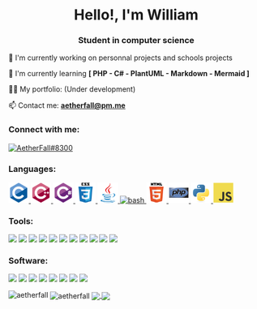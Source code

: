 <h1 align="center">Hello!, I'm William</h1>
<h3 align="center">Student in computer science</h3>

🔭 I'm currently working on personnal projects and schools projects

🌱 I'm currently learning **[ PHP - C# - PlantUML - Markdown - Mermaid ]**

👨‍💻 My portfolio: (Under development)

📫 Contact me: **aetherfall@pm.me**

### Connect with me:
<p align="left">
<a href="https://discord.gg/AetherFall#8300" target="blank"><img align="center" src="https://raw.githubusercontent.com/rahuldkjain/github-profile-readme-generator/master/src/images/icons/Social/discord.svg" alt="AetherFall#8300" height="30" width="40" /></a>
</p>

### Languages:
<p align="left"> 
     <a href="https://www.cprogramming.com/" target="_blank" rel="noreferrer"> <img src="https://raw.githubusercontent.com/devicons/devicon/master/icons/c/c-original.svg" alt="c" width="40" height="40"/> </a>
    <a href="https://www.w3schools.com/cpp/" target="_blank" rel="noreferrer"> <img src="https://raw.githubusercontent.com/devicons/devicon/master/icons/cplusplus/cplusplus-original.svg" alt="cplusplus" width="40" height="40"/> </a>
    <a href="https://www.w3schools.com/cs/" target="_blank" rel="noreferrer"> <img src="https://raw.githubusercontent.com/devicons/devicon/master/icons/csharp/csharp-original.svg" alt="csharp" width="40" height="40"/> </a>
    <a href="https://www.w3schools.com/css/" target="_blank" rel="noreferrer"> <img src="https://raw.githubusercontent.com/devicons/devicon/master/icons/css3/css3-original-wordmark.svg" alt="css3" width="40" height="40"/> </a>
    <a href="https://www.java.com" target="_blank" rel="noreferrer"> <img src="https://raw.githubusercontent.com/devicons/devicon/master/icons/java/java-original.svg" alt="java" width="40" height="40"/> </a>
    <a href="https://www.gnu.org/software/bash/" target="_blank" rel="noreferrer"> <img src="https://www.vectorlogo.zone/logos/gnu_bash/gnu_bash-icon.svg" alt="bash" width="40" height="40"/> </a>
    <a href="https://www.w3.org/html/" target="_blank" rel="noreferrer"> <img src="https://raw.githubusercontent.com/devicons/devicon/master/icons/html5/html5-original-wordmark.svg" alt="html5" width="40" height="40"/> </a>
    <a href="https://www.php.net" target="_blank" rel="noreferrer"> <img src="https://raw.githubusercontent.com/devicons/devicon/master/icons/php/php-original.svg" alt="php" width="40" height="40"/> </a>
    <a href="https://www.python.org" target="_blank" rel="noreferrer"> <img src="https://raw.githubusercontent.com/devicons/devicon/master/icons/python/python-original.svg" alt="python" width="40" height="40"/> </a>
    <a href="https://developer.mozilla.org/en-US/docs/Web/JavaScript" target="_blank" rel="noreferrer"> <img src="https://raw.githubusercontent.com/devicons/devicon/master/icons/javascript/javascript-original.svg" alt="javascript" width="40" height="40"/> </a>
</p>

### Tools:

![](https://img.shields.io/badge/Tools-Docker-informational?style=flat&logo=docker&logoColor=white&color=2bbc8a)
![](https://img.shields.io/badge/Code-Make-informational?style=flat&logo=cmake&logoColor=white&color=2bbc8a)
![](https://img.shields.io/badge/Frontend-Qt-Qt?style=flat&logo=qt&logoColor=white&color=2bbc8a)
![](https://img.shields.io/badge/Frontend-Bootstrap-Bootstrap?style=flat&logo=bootstrap&logoColor=white&color=2bbc8a)
![](https://img.shields.io/badge/Database-MySQL-mysql?style=flat&logo=mysql&logoColor=white&color=2bbc8a)
![](https://img.shields.io/badge/Database-MariaDB-mariadb?style=flat&logo=mariadb&logoColor=white&color=2bbc8a)
![](https://img.shields.io/badge/Tools-Selenium-selenium?style=flat&logo=selenium&logoColor=white&color=2bbc8a)
![](https://img.shields.io/badge/Tools-Git-git?style=flat&logo=git&logoColor=white&color=2bbc8a)
![](https://img.shields.io/badge/Frontend-Sass-sass?style=flat&logo=sass&logoColor=white&color=2bbc8a)
![](https://img.shields.io/badge/Server-Google%20Cloud-google%20cloud?style=flat&logo=google%20cloud&logoColor=white&color=2bbc8a)
![](https://img.shields.io/badge/Server-Microsoft%20Azure-azure?style=flat&logo=microsoft%20azure&logoColor=white&color=2bbc8a)

### Software:
![](https://img.shields.io/badge/Adobe-XD-adobexd?style=for-the-badge&logo=adobe%20xd&logoColor=white&color=ba03fc)
![](https://img.shields.io/badge/Adobe-Photoshop-adobephotoshop?style=for-the-badge&logo=adobe%20photoshop&logoColor=white&color=038cfc)
![](https://img.shields.io/badge/Adobe-Premiere%20Pro-adobepremierepro?style=for-the-badge&logo=adobe%20premiere%20pro&logoColor=white&color=8003fc)
![](https://img.shields.io/badge/Adobe-Audition-adobe?style=for-the-badge&logo=adobe%20audition&logoColor=white&color=02ada8)
![](https://img.shields.io/badge/Adobe-After%20Effects-adobe?style=for-the-badge&logo=adobe%20after%20effects&logoColor=white&color=ba03fc)
![](https://img.shields.io/badge/Software-Blender-blender?style=for-the-badge&logo=Blender&logoColor=white&color=e88b00)
![](https://img.shields.io/badge/Software-Arduino-arduino?style=for-the-badge&logo=Arduino&logoColor=white&color=00aab3)
![](https://img.shields.io/badge/IDE-IntelliJ_IDEA-informational?style=for-the-badge&logo=intellij-idea&logoColor=white&color=b30042)

<img align="left" src="https://github-readme-stats.vercel.app/api/top-langs?username=aetherfall&hide=makefile,cmake&show_icons=true&locale=en&title_color=b30042&text_color=ffffff&icon_color=b30042&bg_color=1d1f21&langs_count=3" alt="aetherfall" />
<p>&nbsp;<img align="center" src="https://github-readme-stats.vercel.app/api?username=aetherfall&show_icons=true&locale=en&line_height=27&count_private=true&title_color=b30042&text_color=c9cacc&icon_color=b30042&bg_color=1d1f21" alt="aetherfall" />


<a href="https://github.com/AetherFall/Gestionnaire-Emprunt-Materiel">
  <img align="center" src="https://github-readme-stats.vercel.app/api/pin/?username=AetherFall&repo=Gestionnaire-Emprunt-Materiel&title_color=b30042&text_color=c9cacc&icon_color=b30042&bg_color=1d1f21" />
</a>

<a href="https://github.com/AetherFall/TP3-PROGIII">
  <img align="center" src="https://github-readme-stats.vercel.app/api/pin/?username=AetherFall&repo=TP3-PROGIII&title_color=b30042&text_color=ffffff&icon_color=b30042&bg_color=1d1f21" />
</a>
